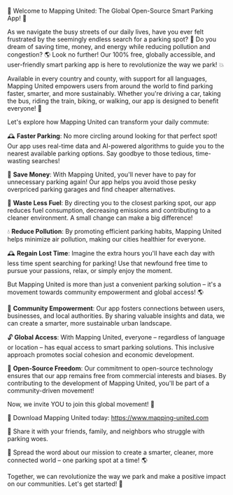 🎉 Welcome to Mapping United: The Global Open-Source Smart Parking App! 🚀

As we navigate the busy streets of our daily lives, have you ever felt frustrated by the seemingly endless search for a parking spot? 👀 Do you dream of saving time, money, and energy while reducing pollution and congestion? 🌎 Look no further! Our 100% free, globally accessible, and user-friendly smart parking app is here to revolutionize the way we park! 💥

Available in every country and county, with support for all languages, Mapping United empowers users from around the world to find parking faster, smarter, and more sustainably. Whether you're driving a car, taking the bus, riding the train, biking, or walking, our app is designed to benefit everyone! 🌈

Let's explore how Mapping United can transform your daily commute:

🕰️ **Faster Parking**: No more circling around looking for that perfect spot! Our app uses real-time data and AI-powered algorithms to guide you to the nearest available parking options. Say goodbye to those tedious, time-wasting searches!

💸 **Save Money**: With Mapping United, you'll never have to pay for unnecessary parking again! Our app helps you avoid those pesky overpriced parking garages and find cheaper alternatives.

🚗 **Waste Less Fuel**: By directing you to the closest parking spot, our app reduces fuel consumption, decreasing emissions and contributing to a cleaner environment. A small change can make a big difference!

💧 **Reduce Pollution**: By promoting efficient parking habits, Mapping United helps minimize air pollution, making our cities healthier for everyone.

🕰️ **Regain Lost Time**: Imagine the extra hours you'll have each day with less time spent searching for parking! Use that newfound free time to pursue your passions, relax, or simply enjoy the moment.

But Mapping United is more than just a convenient parking solution – it's a movement towards community empowerment and global access! 🌎

🌟 **Community Empowerment**: Our app fosters connections between users, businesses, and local authorities. By sharing valuable insights and data, we can create a smarter, more sustainable urban landscape.

🔓 **Global Access**: With Mapping United, everyone – regardless of language or location – has equal access to smart parking solutions. This inclusive approach promotes social cohesion and economic development.

💪 **Open-Source Freedom**: Our commitment to open-source technology ensures that our app remains free from commercial interests and biases. By contributing to the development of Mapping United, you'll be part of a community-driven movement!

Now, we invite YOU to join this global movement! 🎉

📲 Download Mapping United today: https://www.mapping-united.com

🤩 Share it with your friends, family, and neighbors who struggle with parking woes.

💬 Spread the word about our mission to create a smarter, cleaner, more connected world – one parking spot at a time! 🌎

Together, we can revolutionize the way we park and make a positive impact on our communities. Let's get started! 💪